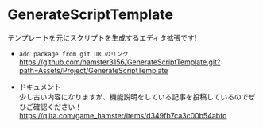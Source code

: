 # GenerateScriptTemplate
テンプレートを元にスクリプトを生成するエディタ拡張です!

- `add package from git URLのリンク`  
https://github.com/hamster3156/GenerateScriptTemplate.git?path=Assets/Project/GenerateScriptTemplate

- ドキュメント  
少し古い内容になりますが、機能説明をしている記事を投稿しているのでぜひご確認ください！
https://qiita.com/game_hamster/items/d349fb7ca3c00b54abfd
